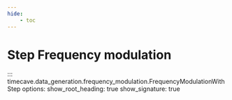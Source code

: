 ```yaml
---
hide:
    - toc
---
```


# Step Frequency modulation

::: timecave.data_generation.frequency_modulation.FrequencyModulationWithStep
    options:
        show_root_heading: true
        show_signature: true